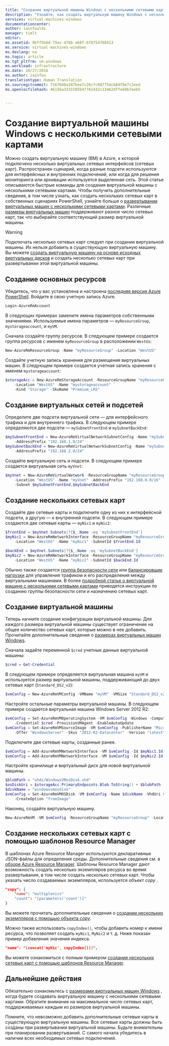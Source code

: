 ```yaml
---
title: "Создание виртуальной машины Windows с несколькими сетевыми картами | Документация Майкрософт"
description: "Узнайте, как создать виртуальную машину Windows с несколькими сетевыми картами с помощью Azure PowerShell или шаблонов Resource Manager."
services: virtual-machines-windows
documentationcenter: 
author: iainfoulds
manager: timlt
editor: 
ms.assetid: 9bff5b6d-79ac-476b-a68f-6f8754768413
ms.service: virtual-machines-windows
ms.devlang: na
ms.topic: article
ms.tgt_pltfrm: vm-windows
ms.workload: infrastructure
ms.date: 10/27/2016
ms.author: iainfou
translationtype: Human Translation
ms.sourcegitcommit: 7167048a287bee7c26cfc08775dcb84f9e7c2eed
ms.openlocfilehash: 46156a3331585b47761432c13462dffeb0b7eeb5


---
```

# <a name="creating-a-windows-vm-with-multiple-nics"></a>Создание виртуальной машины Windows с несколькими сетевыми картами
Можно создать виртуальную машину (ВМ) в Azure, к которой подключено несколько виртуальных сетевых интерфейсов (сетевых карт). Распространен сценарий, когда разные подсети используются для интерфейсных и внутренних подключений, или когда для решения мониторинга или архивации используется выделенная сеть. Этой статье описываются быстрые команды для создания виртуальной машины с несколькими сетевыми картами. Чтобы получить дополнительные сведения, в том числе узнать, как создать нескольких сетевых карт в собственных сценариях PowerShell, узнайте больше о [развертывании виртуальных машин с несколькими сетевыми картами](../virtual-network/virtual-network-deploy-multinic-arm-ps.md). Различные [размеры виртуальных машин](virtual-machines-windows-sizes.md?toc=%2fazure%2fvirtual-machines%2fwindows%2ftoc.json) поддерживают разное число сетевых карт, так что выбирайте соответствующий размер виртуальной машины.

> [!WARNING]
> Подключать несколько сетевых карт следует при создании виртуальной машины. Их нельзя добавить в существующую виртуальную машину. Вы можете [создать виртуальную машину на основе исходных виртуальных дисков](virtual-machines-windows-vhd-copy.md?toc=%2fazure%2fvirtual-machines%2fwindows%2ftoc.json) и создать несколько сетевых карт при развертывании этой виртуальной машины.
> 
> 

## <a name="create-core-resources"></a>Создание основных ресурсов
Убедитесь, что у вас установлена и настроена [последняя версия Azure PowerShell](/powershell/azureps-cmdlets-docs). Войдите в свою учетную запись Azure.

```powershell
Login-AzureRmAccount
```

В следующих примерах замените имена параметров собственными значениями. Используемые имена параметров — `myResourceGroup`, `mystorageaccount`, и `myVM`.

Сначала создайте группу ресурсов. В следующем примере создается группа ресурсов с именем `myResourceGroup` в расположении `WestUs`:

```powershell
New-AzureRmResourceGroup -Name "myResourceGroup" -Location "WestUS"
```

Создайте учетную запись хранения для размещения виртуальных машин. В следующем примере создается учетная запись хранения с именем `mystorageaccount`:

```powershell
$storageAcc = New-AzureRmStorageAccount -ResourceGroupName "myResourceGroup" `
    -Location "WestUS" -Name "mystorageaccount" `
    -Kind "Storage" -SkuName "Premium_LRS" 
```

## <a name="create-virtual-network-and-subnets"></a>Создание виртуальных сетей и подсетей
Определите две подсети виртуальной сети — для интерфейсного трафика и для внутреннего трафика. В следующем примере определяются две подсети — `mySubnetFrontEnd` и `mySubnetBackEnd`:

```powershell
$mySubnetFrontEnd = New-AzureRmVirtualNetworkSubnetConfig -Name "mySubnetFrontEnd" `
    -AddressPrefix "192.168.1.0/24"
$mySubnetBackEnd = New-AzureRmVirtualNetworkSubnetConfig -Name "mySubnetBackEnd" `
    -AddressPrefix "192.168.2.0/24"
```

Создайте виртуальную сеть и подсети. В следующем примере создается виртуальная сеть `myVnet`:

```powershell
$myVnet = New-AzureRmVirtualNetwork -ResourceGroupName "myResourceGroup" `
    -Location "WestUS" -Name "myVnet" -AddressPrefix "192.168.0.0/16" `
    -Subnet $mySubnetFrontEnd,$mySubnetBackEnd
```


## <a name="create-multiple-nics"></a>Создание нескольких сетевых карт
Создайте две сетевые карты и подключите одну из них к интерфейсной подсети, а другую — к внутренней подсети. В следующем примере создаются две сетевые карты — `myNic1` и `myNic2`:

```powershell
$frontEnd = $myVnet.Subnets|?{$_.Name -eq 'mySubnetFrontEnd'}
$myNic1 = New-AzureRmNetworkInterface -ResourceGroupName "myResourceGroup" `
    -Location "WestUS" -Name "myNic1" -SubnetId $frontEnd.Id

$backEnd = $myVnet.Subnets|?{$_.Name -eq 'mySubnetBackEnd'}
$myNic2 = New-AzureRmNetworkInterface -ResourceGroupName "myResourceGroup" `
    -Location "WestUS" -Name "myNic2" -SubnetId $backEnd.Id
```

Обычно также создается [группа безопасности сети](../virtual-network/virtual-networks-nsg.md) или [балансировщик нагрузки](../load-balancer/load-balancer-overview.md) для управления трафиком и его распределения между виртуальными машинами. В более [подробной статье о виртуальной машине с несколькими сетевыми картами](../virtual-network/virtual-network-deploy-multinic-arm-ps.md) приводятся инструкции по созданию группы безопасности сети и назначению сетевых карт.

## <a name="create-the-virtual-machine"></a>Создание виртуальной машины
Теперь начните создание конфигурации виртуальной машины. Для каждого размера виртуальной машины существует ограничение на общее количество сетевых карт, которые можно в нее добавить. Прочитайте дополнительные сведения о [размерах виртуальных машин Windows](virtual-machines-windows-sizes.md?toc=%2fazure%2fvirtual-machines%2fwindows%2ftoc.json). 

Сначала задайте переменной `$cred` учетные данные виртуальной машины:

```powershell
$cred = Get-Credential
```

В следующем примере определяется виртуальная машина `myVM` и используется размер виртуальной машины, поддерживающий до двух сетевых карт (`Standard_DS2_v2`):

```powershell
$vmConfig = New-AzureRmVMConfig -VMName "myVM" -VMSize "Standard_DS2_v2"
```

Настройте остальные параметры виртуальной машины. В следующем примере создается виртуальная машина Windows Server 2012 R2:

```powershell
$vmConfig = Set-AzureRmVMOperatingSystem -VM $vmConfig -Windows -ComputerName "myVM" `
    -Credential $cred -ProvisionVMAgent -EnableAutoUpdate
$vmConfig = Set-AzureRmVMSourceImage -VM $vmConfig -PublisherName "MicrosoftWindowsServer" `
    -Offer "WindowsServer" -Skus "2012-R2-Datacenter" -Version "latest"
```

Подключите две сетевые карты, созданные ранее.

```powershell
$vmConfig = Add-AzureRmVMNetworkInterface -VM $vmConfig -Id $myNic1.Id -Primary
$vmConfig = Add-AzureRmVMNetworkInterface -VM $vmConfig -Id $myNic2.Id
```

Настройте хранилище и виртуальный диск для новой виртуальной машины.

```powershell
$blobPath = "vhds/WindowsVMosDisk.vhd"
$osDiskUri = $storageAcc.PrimaryEndpoints.Blob.ToString() + $blobPath
$diskName = "windowsvmosdisk"
$vmConfig = Set-AzureRmVMOSDisk -VM $vmConfig -Name $diskName -VhdUri $osDiskUri `
    -CreateOption "fromImage"
```

Наконец, создайте виртуальную машину.

```powershell
New-AzureRmVM -VM $vmConfig -ResourceGroupName "myResourceGroup" -Location "WestUS"
```

## <a name="creating-multiple-nics-using-resource-manager-templates"></a>Создание нескольких сетевых карт с помощью шаблонов Resource Manager
В шаблонах Azure Resource Manager используются декларативные JSON-файлы для определения среды. Дополнительные сведения см. в [обзоре Azure Resource Manager](../azure-resource-manager/resource-group-overview.md). Шаблоны Resource Manager дают возможность создать несколько экземпляров ресурса во время развертывания, в том числе создать несколько сетевых карт. Чтобы указать число создаваемых экземпляров, используется объект *copy* .

```json
"copy": {
    "name": "multiplenics"
    "count": "[parameters('count')]"
}
```

Вы можете прочитать дополнительные сведения о [создании нескольких экземпляров с помощью объекта *copy*](../azure-resource-manager/resource-group-create-multiple.md). 

Можно также использовать `copyIndex()`, чтобы добавить номер к имени ресурса, что позволяет создать `myNic1`, `MyNic2` и т. д. Ниже показан пример добавления значения индекса.

```json
"name": "[concat('myNic', copyIndex())]", 
```

Вы можете ознакомиться с полным примером [создания нескольких сетевых карт с помощью шаблонов Resource Manager](../virtual-network/virtual-network-deploy-multinic-arm-template.md).

## <a name="next-steps"></a>Дальнейшие действия
Обязательно ознакомьтесь с [размерами виртуальных машин Windows](virtual-machines-windows-sizes.md?toc=%2fazure%2fvirtual-machines%2fwindows%2ftoc.json) , когда будете создавать виртуальную машину с несколькими сетевыми картами. Обратите внимание на максимальное число сетевых карт, поддерживаемых каждым из размеров виртуальной машины. 

Помните, что невозможно добавить дополнительные сетевые карты в существующую виртуальную машины. Все сетевые карты должны быть созданы при развертывании виртуальной машины. Будьте внимательны при планировании развертываний. С самого начала убедитесь в наличии всех необходимых сетевых подключений.




<!--HONumber=Jan17_HO1-->


